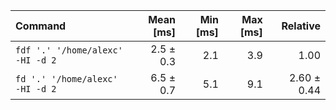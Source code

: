 | Command | Mean [ms] | Min [ms] | Max [ms] | Relative |
|:---|---:|---:|---:|---:|
| `fdf '.' '/home/alexc' -HI -d 2` | 2.5 ± 0.3 | 2.1 | 3.9 | 1.00 |
| `fd '.' '/home/alexc' -HI -d 2` | 6.5 ± 0.7 | 5.1 | 9.1 | 2.60 ± 0.44 |
